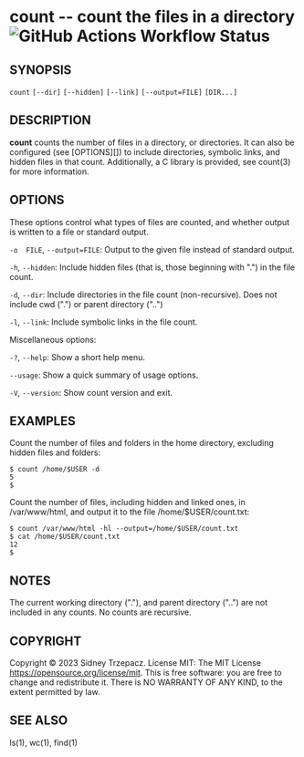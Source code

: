 count -- count the files in a directory 
![GitHub Actions Workflow Status](https://img.shields.io/github/actions/workflow/status/Sid220/count/cmake-multi-platform.yml)
=============================================

## SYNOPSIS

`count` `[--dir]` `[--hidden]` `[--link]` `[--output=FILE]` `[DIR...]`

## DESCRIPTION

**count** counts the number of files in a directory, or directories. It can also be configured (see [OPTIONS][]) to include directories, symbolic links, and hidden files in that count. Additionally, a C library is provided, see count(3) for more information.

## OPTIONS

These options control what types of files are counted, and whether output is written to a file or standard output.

`-o  FILE`, `--output=FILE`:
  Output to the given file instead of standard output.

`-h`, `--hidden`:
  Include hidden files (that is, those beginning with ".") in the file count.

`-d`, `--dir`:
  Include directories in the file count (non-recursive). Does not include cwd (".") or parent directory ("..")

`-l`, `--link`:
  Include symbolic links in the file count.

Miscellaneous options:

`-?`, `--help`:
  Show a short help menu.

`--usage`:
  Show a quick summary of usage options.

`-V`, `--version`:
  Show count version and exit.

## EXAMPLES

Count the number of files and folders in the home directory, excluding hidden files and folders:

    $ count /home/$USER -d
    5
    $

Count the number of files, including hidden and linked ones, in /var/www/html, and output it to the file /home/$USER/count.txt:

    $ count /var/www/html -hl --output=/home/$USER/count.txt
    $ cat /home/$USER/count.txt
    12
    $

## NOTES

The current working directory ("."), and parent directory ("..") are not included in any counts. No counts are recursive.

## COPYRIGHT

Copyright © 2023 Sidney Trzepacz.  License MIT: The MIT License <https://opensource.org/license/mit>.
This is free software: you are free to change and redistribute it.  There is NO WARRANTY OF ANY KIND, to the extent permitted by law.

## SEE ALSO

ls(1), wc(1), find(1)
